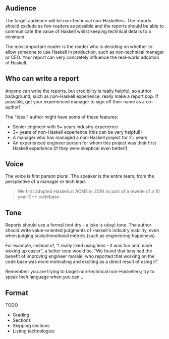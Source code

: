 ## Audience

The target audience will be non-technical non-Haskellers. The reports should exclude as few readers as possible and the reports should be able to communicate the value of Haskell whilst keeping technical details to a minimum.

The most important reader is the reader who is deciding on whether to allow someone to use Haskell in production, such as non-technical manager or CEO. Your report can very concretely influence the real-world adoption of Haskell.

## Who can write a report

Anyone can write the reports, but credibility is really helpful, so author background, such as non-Haskell experience, really make a report _pop_. If possible, get your experienced manager to sign off their name as a co-author!

The "ideal" author might have some of these features:

 - Senior engineer with 5+ years industry experience
 - 3+ years of non-Haskell experience (this can be very helpful!)
 - A manager who has managed a non-Haskell project for 2+ years
 - An experienced engineer person for whom this project was their first Haskell experience (if they were skeptical even better!)

## Voice

The voice is first person plural. The speaker is the entire team, from the perspective of a manager or tech lead:

> We first adopted Haskell at ACME in 2018 as part of a rewrite of a 10 year C++ codebase.

## Tone

Reports should use a formal (not dry - a joke is okay) tone. The author should write value-oriented judgments of Haskell's indsutry viability, even when judging social/emotional metrics (such as engineering happiness).

For example, instead of, “I really liked using lens - it was fun and made waking up easier”, a better tone would be, “We found that lens had the benefit of improving engineer morale, who reported that working on the code base was more motivating and exciting as a direct result of using it”.

Remember: you are trying to target non-technical non-Haskellers; try to speak their language when you can...

## Format

TODO
 - Grading
 - Sections
 - Skipping sections
 - Listing technologies
